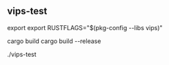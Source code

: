 ## vips-test

export export RUSTFLAGS="$(pkg-config --libs vips)"

cargo build
cargo build --release

./vips-test

